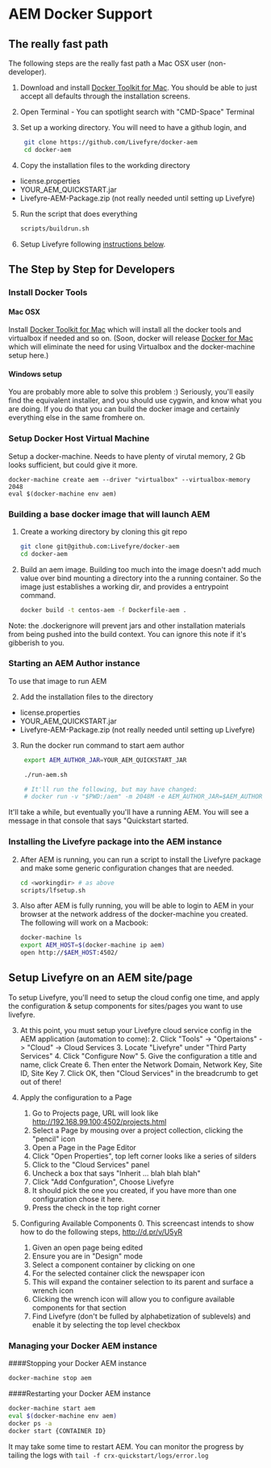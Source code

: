 # AEM Docker Support

## The really fast path

The following steps are the really fast path a Mac OSX user
(non-developer).

1. Download and install [Docker Toolkit for Mac][dtmac]. You
should be able to just accept all defaults through the
installation screens.

2. Open Terminal - You can spotlight search with "CMD-Space"
Terminal

3. Set up a working directory.  You will need to have a github
login, and

    ```bash
     git clone https://github.com/Livefyre/docker-aem
     cd docker-aem
    ```

4. Copy the installation files to the workding directory

 - license.properties
 - YOUR_AEM_QUICKSTART.jar
 - Livefyre-AEM-Package.zip (not really needed until setting up Livefyre)

5. Run the script that does everything

    ```bash
    scripts/buildrun.sh
    ```

6. Setup Livefyre following [instructions below](#lfsetup).

## The Step by Step for Developers

### Install Docker Tools

#### Mac OSX
Install [Docker Toolkit for Mac][dtmac] which will install all
the docker tools and virtualbox if needed and so on.  (Soon,
docker will release [Docker for Mac][dmac] which will eliminate the need
for using Virtualbox and the docker-machine setup here.)

[dtmac]: https://docs.docker.com/mac/step_one/
[dmac]: https://blog.docker.com/2016/03/docker-for-mac-windows-beta/

#### Windows setup

You are probably more able to solve this problem :) Seriously, you'll easily find
the equivalent installer, and you should use cygwin, and know what you are doing.
If you do that you can build the docker image and certainly everything else in the same fromhere on.

### Setup Docker Host Virtual Machine

Setup a docker-machine.  Needs to have plenty of virutal
memory, 2 Gb looks sufficient, but could give it more.

    docker-machine create aem --driver "virtualbox" --virtualbox-memory 2048
    eval $(docker-machine env aem)


### Building a base docker image that will launch AEM

1. Create a working directory by cloning this git repo

     ```bash
     git clone git@github.com:Livefyre/docker-aem
     cd docker-aem
     ```

2. Build an aem image.  Building too much into the image doesn't
   add much value over bind mounting a directory into the a running container.
   So the image just establishes a working dir, and provides a entrypoint command.

    ```bash
    docker build -t centos-aem -f Dockerfile-aem .
    ```

Note: the .dockerignore will prevent jars and other installation
materials from being pushed into the build context. You can
ignore this note if it's gibberish to you.


### Starting an AEM Author instance

To use that image to run AEM

2. Add the installation files to the directory

 - license.properties
 - YOUR_AEM_QUICKSTART.jar
 - Livefyre-AEM-Package.zip (not really needed until setting up Livefyre)

3. Run the docker run command to start aem author

     ```bash
      export AEM_AUTHOR_JAR=YOUR_AEM_QUICKSTART_JAR

      ./run-aem.sh

      # It'll run the following, but may have changed:
      # docker run -v "$PWD:/aem" -m 2048M -e AEM_AUTHOR_JAR=$AEM_AUTHOR_JAR -p 4502:4502 centos-aem
     ```

It'll take a while, but eventually you'll have a running
AEM. You will see a message in that console that says "Quickstart
started.

### Installing the Livefyre package into the AEM instance

2. After AEM is running, you can run a script to install the
Livefyre package and make some generic configuration changes that
are needed.

      ```bash
      cd <workingdir> # as above
      scripts/lfsetup.sh
      ```

2. Also after AEM is fully running, you will be able to login to
AEM in your browser at the network address of the docker-machine
you created.  The following will work on a Macbook:

      ```bash
      docker-machine ls
      export AEM_HOST=$(docker-machine ip aem)
      open http://$AEM_HOST:4502/
      ```


## <a name="lfsetup"></a>Setup Livefyre on an AEM site/page

To setup Livefyre, you'll need to setup the cloud config one
time, and apply the configuration & setup components for
sites/pages you want to use livefyre.

3. At this point, you must setup your Livefyre cloud
   service config in the AEM application (automation to come):
    2. Click "Tools" -> "Opertaions" -> "Cloud" -> Cloud Services
    3. Locate "Livefyre" under "Third Party Services"
    4. Click "Configure Now"
    5. Give the configuration a title and name, click Create
    6. Then enter the Network Domain, Network Key, Site ID, Site Key
    7. Click OK, then "Cloud Services" in the breadcrumb to get out of there!

1. Apply the configuration to a Page
    1. Go to Projects page, URL will look like http://192.168.99.100:4502/projects.html
    2. Select a Page by mousing over a project collection, clicking the "pencil" icon
    3. Open a Page in the Page Editor
    4. Click "Open Properties", top left corner looks like a series of silders
    5. Click to the "Cloud Services" panel
    6. Uncheck a box that says "Inherit ... blah blah blah"
    6. Click "Add Confguration", Choose Livefyre
    7. It should pick the one you created, if you have more than one configuration chose it here.
    8. Press the check in the top right corner

2. Configuring Available Components
    0. This screencast intends to show how to do the following steps, http://d.pr/v/U5yR
    1. Given an open page being edited
    2. Ensure you are in "Design" mode
    3. Select a component container by clicking on one
    4. For the selected container click the newspaper icon
    5. This will expand the container selection to its parent and surface a wrench icon
    6. Clicking the wrench icon will allow you to configure available components for that section
    7. Find Livefyre (don't be fulled by alphabetization of sublevels) and enable it by selecting the top level checkbox

### Managing your Docker AEM instance

####Stopping your Docker AEM instance

   ```bash
   docker-machine stop aem
   ```

####Restarting your Docker AEM instance

   ```bash
   docker-machine start aem
   eval $(docker-machine env aem)
   docker ps -a
   docker start {CONTAINER ID}
   ```

It may take some time to restart AEM. You can monitor the progress by tailing the logs with `tail -f crx-quickstart/logs/error.log`
